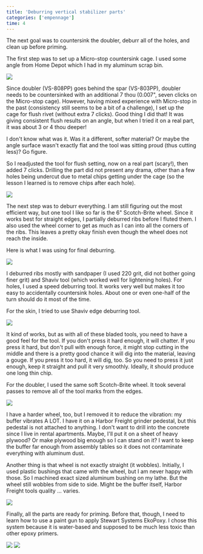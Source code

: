 ```yaml
---
title: 'Deburring vertical stabilizer parts'
categories: ['empennage']
time: 4
---
```


The next goal was to countersink the doubler, deburr all of the holes, and clean up before priming.

<!-- more -->

The first step was to set up a Micro-stop countersink cage. I used some angle from Home Depot which I had in my aluminum scrap bin. 

![](1-setting-up-countersink-cage.jpeg)

Since doubler (VS-808PP) goes behind the spar (VS-803PP), doubler needs to be countersinked with an additional 7 thou (0.007", seven clicks on the Micro-stop cage). However, having mixed experience with Micro-stop in the past (consistency still seems to be a bit of a challenge), I set up the cage for flush rivet (without extra 7 clicks). Good thing I did that! It was giving consistent flush results on an angle, but when I tried it on a real part, it was about 3 or 4 thou deeper!

I don't know what was it. Was it a different, softer material? Or maybe the angle surface wasn't exactly flat and the tool was sitting proud (thus cutting less)? Go figure.

So I readjusted the tool for flush setting, now on a real part (scary!), then added 7 clicks. Drilling the part did not present any drama, other than a few holes being undercut due to metal chips getting under the cage (so the lesson I learned is to remove chips after each hole).

![](2-doubler-countersinked.jpeg)

The next step was to deburr everything. I am still figuring out the most efficient way, but one tool I like so far is the 6" Scotch-Brite wheel. Since it works best for straight edges, I partially deburred ribs before I fluted them. I also used the wheel corner to get as much as I can into all the corners of the ribs. This leaves a pretty okay finish even though the wheel does not reach the inside.

Here is what I was using for final deburring.

![](0-deburring-tools.jpeg)

I deburred ribs mostly with sandpaper (I used 220 grit, did not bother going finer grit) and Shaviv tool (which worked well for lightening holes). For holes, I used a speed deburring tool. It works very well but makes it too easy to accidentally countersink holes. About one or even one-half of the turn should do it most of the time.

For the skin, I tried to use Shaviv edge deburring tool.

![](3-edge-deburring-tool.jpeg)

It kind of works, but as with all of these bladed tools, you need to have a good feel for the tool. If you don't press it hard enough, it will chatter. If you press it hard, but don't pull with enough force, it might stop cutting in the middle and there is a pretty good chance it will dig into the material, leaving a gouge. If you press it too hard, it will dig, too. So you need to press it just enough, keep it straight and pull it very smoothly. Ideally, it should produce one long thin chip.

For the doubler, I used the same soft Scotch-Brite wheel. It took several passes to remove all of the tool marks from the edges.

![](4-buffer-setup.jpeg)

I have a harder wheel, too, but I removed it to reduce the vibration: my buffer vibrates A LOT. I have it on a Harbor Freight grinder pedestal, but this pedestal is not attached to anything. I don't want to drill into the concrete since I live in rental apartments. Maybe, I'll put it on a sheet of heavy plywood? Or make plywood big enough so I can stand on it? I want to keep the buffer far enough from assembly tables so it does not contaminate everything with aluminum dust.

Another thing is that wheel is not exactly straight (it wobbles). Initially, I used plastic bushings that came with the wheel, but I am never happy with those. So I machined exact sized aluminum bushing on my lathe. But the wheel still wobbles from side to side. Might be the buffer itself, Harbor Freight tools quality ... varies. 

![](5-scotch-brite-wheel.jpeg)

Finally, all the parts are ready for priming. Before that, though, I need to learn how to use a paint gun to apply Stewart Systems EkoPoxy. I chose this system because it is water-based and supposed to be much less toxic than other epoxy primers.

![](6-ready-for-priming.jpeg)
![](7-skin-ready-for-priming.jpeg)

